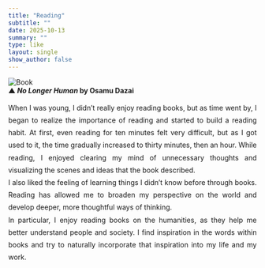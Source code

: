 ```yaml
---
title: "Reading"
subtitle: ""
date: 2025-10-13
summary: ""
type: like
layout: single
show_author: false
---
```


![Book](hslike/book1.jpg)  
**▲ *No Longer Human* by Osamu Dazai**<br>
<div style="text-align: justify; text-justify: inter-word; line-height: 1.8; word-break: keep-all; hyphens: auto;">
When I was young, I didn’t really enjoy reading books, but as time went by, I began to realize the importance of reading and started to build a reading habit.
At first, even reading for ten minutes felt very difficult, but as I got used to it, the time gradually increased to thirty minutes, then an hour.
While reading, I enjoyed clearing my mind of unnecessary thoughts and visualizing the scenes and ideas that the book described.
<br>
I also liked the feeling of learning things I didn’t know before through books.
Reading has allowed me to broaden my perspective on the world and develop deeper, more thoughtful ways of thinking.
<br>
In particular, I enjoy reading books on the humanities, as they help me better understand people and society.
I find inspiration in the words within books and try to naturally incorporate that inspiration into my life and my work.
</div>